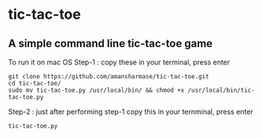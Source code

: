 # tic-tac-toe
A simple command line tic-tac-toe game
-----
To run it on mac OS
Step-1 : copy these in your terminal, press enter
````
git clone https://github.com/amansharmase/tic-tac-toe.git
cd tic-tac-toe/
sudo mv tic-tac-toe.py /usr/local/bin/ && chmod +x /usr/local/bin/tic-tac-toe.py
````
Step-2 : just after performing step-1 copy this in your ternminal, press enter 
````
tic-tac-toe.py
````
